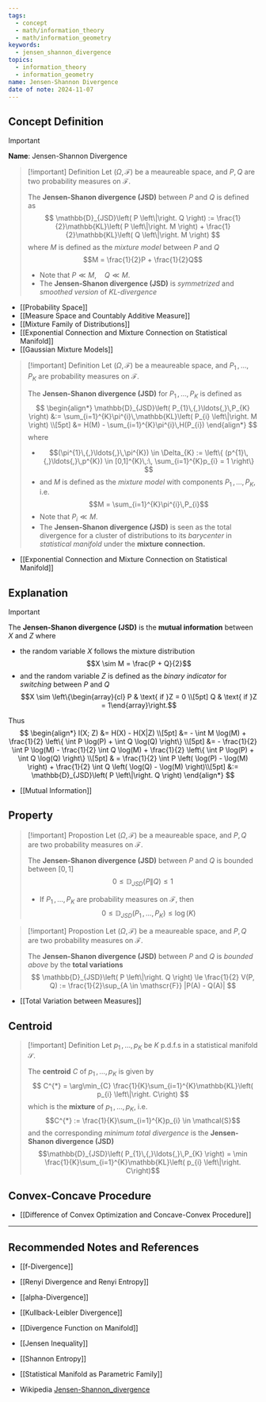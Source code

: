 ```yaml
---
tags:
  - concept
  - math/information_theory
  - math/information_geometry
keywords:
  - jensen_shannon_divergence
topics:
  - information_theory
  - information_geometry
name: Jensen-Shannon Divergence
date of note: 2024-11-07
---
```


## Concept Definition

>[!important]
>**Name**: Jensen-Shannon Divergence

>[!important] Definition
>Let $(\Omega, \mathscr{F})$ be a meaureable space, and $P, Q$ are two probability measures on $\mathscr{F}$.
>
>The **Jensen-Shanon divergence (JSD)** between $P$ and $Q$ is defined as 
>$$
>\mathbb{D}_{JSD}\left( P \left\|\right. Q \right) := \frac{1}{2}\mathbb{KL}\left( P \left\|\right. M \right) + \frac{1}{2}\mathbb{KL}\left( Q \left\|\right. M \right)
>$$ 
>where $M$ is defined as the *mixture model* between $P$ and $Q$ $$M = \frac{1}{2}P + \frac{1}{2}Q$$
>- Note that $P \ll M, \quad Q\ll M.$
>- The **Jensen-Shanon divergence (JSD)** is *symmetrized* and *smoothed version* of *KL-divergence*

- [[Probability Space]]
- [[Measure Space and Countably Additive Measure]]
- [[Mixture Family of Distributions]]
- [[Exponential Connection and Mixture Connection on Statistical Manifold]]
- [[Gaussian Mixture Models]]

>[!important] Definition
>Let $(\Omega, \mathscr{F})$ be a meaureable space, and $P_{1}\,{,}\ldots{,}\,P_{K}$ are probability measures on $\mathscr{F}$.
>
>The **Jensen-Shanon divergence (JSD)** for $P_{1}\,{,}\ldots{,}\,P_{K}$  is defined as 
>$$
>\begin{align*}
>\mathbb{D}_{JSD}\left( P_{1}\,{,}\ldots{,}\,P_{K} \right) &:= \sum_{i=1}^{K}\pi^{i}\,\mathbb{KL}\left( P_{i} \left\|\right. M \right) \\[5pt]
>&= H(M) - \sum_{i=1}^{K}\pi^{i}\,H(P_{i})
>\end{align*}
>$$ 
>where
>- $$(\pi^{1}\,{,}\ldots{,}\,\pi^{K}) \in \Delta_{K} := \left\{ (p^{1}\,{,}\ldots{,}\,p^{K}) \in [0,1]^{K}\,:\, \sum_{i=1}^{K}p_{i} = 1 \right\} $$
>- and $M$ is defined as the *mixture model* with components $P_{1}\,{,}\ldots{,}\,P_{K}$, i.e. $$M = \sum_{i=1}^{K}\pi^{i}\,P_{i}$$
>- Note that $P_{i} \ll M.$
>- The **Jensen-Shanon divergence (JSD)** is seen as the total divergence for a cluster of distributions to its *barycenter* in *statistical manifold* under the **mixture connection.**

- [[Exponential Connection and Mixture Connection on Statistical Manifold]]




## Explanation

>[!important]
>The **Jensen-Shanon divergence (JSD)** is the **mutual information** between $X$ and $Z$ where
>- the random variable $X$ follows the mixture distribution $$X \sim M = \frac{P + Q}{2}$$
>- and the random variable $Z$ is defined as the *binary indicator* for *switching* between $P$ and $Q$ $$X \sim \left\{\begin{array}{cl} P & \text{ if }Z = 0 \\[5pt] Q &  \text{ if }Z = 1\end{array}\right.$$
>
>Thus 
>$$
>\begin{align*}
> I(X; Z) &= H(X) - H(X|Z) \\[5pt]
> &= - \int M \log(M) + \frac{1}{2} \left\{ \int P \log(P) + \int Q \log(Q) \right\}  \\[5pt]
> &= - \frac{1}{2} \int P \log(M) - \frac{1}{2} \int Q \log(M) + \frac{1}{2} \left\{ \int P \log(P) + \int Q \log(Q) \right\}  \\[5pt]
> & = \frac{1}{2} \int P \left( \log(P) - \log(M) \right) + \frac{1}{2} \int Q \left( \log(Q) - \log(M) \right)\\[5pt]
> &:= \mathbb{D}_{JSD}\left( P \left\|\right. Q \right)
>\end{align*}
>$$

- [[Mutual Information]]

## Property

>[!important] Propostion
>Let $(\Omega, \mathscr{F})$ be a meaureable space, and $P, Q$ are two probability measures on $\mathscr{F}$.
>
>The **Jensen-Shanon divergence (JSD)** between $P$ and $Q$ is bounded between $[0,1]$ 
>$$
> 0 \le \mathbb{D}_{JSD}\left( P \left\|\right. Q \right) \le 1
>$$ 
>- If $P_{1}\,{,}\ldots{,}\,P_{K}$ are probability measures on $\mathscr{F}$, then  
>$$
> 0 \le \mathbb{D}_{JSD}\left( P_{1}\,{,}\ldots{,}\,P_{K} \right) \le \log (K)
>$$ 


>[!important] Propostion
>Let $(\Omega, \mathscr{F})$ be a meaureable space, and $P, Q$ are two probability measures on $\mathscr{F}$.
>
>The **Jensen-Shanon divergence (JSD)** between $P$ and $Q$ is *bounded above* by the **total variations**
>$$
> \mathbb{D}_{JSD}\left( P \left\|\right. Q \right) \le \frac{1}{2} V(P, Q) := \frac{1}{2}\sup_{A \in \mathscr{F}} |P(A) - Q(A)| 
>$$ 

- [[Total Variation between Measures]]


## Centroid 

>[!important] Definition
>Let $p_{1}\,{,}\ldots{,}\,p_{K}$ be $K$ p.d.f.s in a statistical manifold $\mathcal{S}$.
>
>The **centroid** $C$ of  $p_{1}\,{,}\ldots{,}\,p_{K}$ is given by 
>$$
>C^{*} = \arg\min_{C} \frac{1}{K}\sum_{i=1}^{K}\mathbb{KL}\left( p_{i} \left\|\right.  C\right)
>$$
>which is the **mixture** of $p_{1}\,{,}\ldots{,}\,p_{K}$, i.e. $$C^{*} := \frac{1}{K}\sum_{i=1}^{K}p_{i} \in \mathcal{S}$$
>and the corresponding *minimum total divergence* is the **Jensen-Shanon divergence (JSD)** $$\mathbb{D}_{JSD}\left( P_{1}\,{,}\ldots{,}\,P_{K} \right) = \min \frac{1}{K}\sum_{i=1}^{K}\mathbb{KL}\left( p_{i} \left\|\right.  C\right)$$

## Convex-Concave Procedure

- [[Difference of Convex Optimization and Concave-Convex Procedure]]




-----------
##  Recommended Notes and References


- [[f-Divergence]]
- [[Renyi Divergence and Renyi Entropy]]
- [[alpha-Divergence]]
- [[Kullback-Leibler Divergence]]
- [[Divergence Function on Manifold]]

- [[Jensen Inequality]]
- [[Shannon Entropy]]

- [[Statistical Manifold as Parametric Family]]
- Wikipedia [Jensen-Shannon_divergence](https://en.wikipedia.org/wiki/Jensen%E2%80%93Shannon_divergence)

